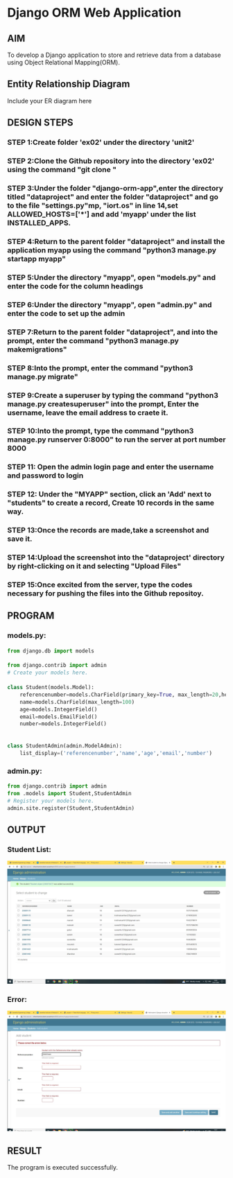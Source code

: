 # Django ORM Web Application

## AIM
To develop a Django application to store and retrieve data from a database using Object Relational Mapping(ORM).

## Entity Relationship Diagram

Include your ER diagram here

## DESIGN STEPS

### STEP 1:Create folder 'ex02' under the directory 'unit2'

### STEP 2:Clone the Github repository into the directory 'ex02' using the command "git clone <url>"

### STEP 3:Under the folder "django-orm-app",enter the directory titled "dataproject" and enter the folder "dataproject" and go to the file "settings.py"mp, "iort.os" in line 14,set ALLOWED_HOSTS=['*'] and add 'myapp' under the list INSTALLED_APPS.

### STEP 4:Return to the parent folder "dataproject" and install the application myapp using the command "python3 manage.py startapp myapp"

### STEP 5:Under the directory "myapp", open "models.py" and enter the code for the column headings

### STEP 6:Under the directory "myapp", open "admin.py" and enter the code to set up the admin

### STEP 7:Return to the parent folder "dataproject", and into the prompt, enter the command "python3 manage.py makemigrations"

### STEP 8:Into the prompt, enter the command "python3 manage.py migrate"

### STEP 9:Create a superuser by typing the command "python3 manage.py createsuperuser" into the prompt, Enter the username, leave the email address to craete it.

### STEP 10:Into the prompt, type the command "python3 manage.py runserver 0:8000" to run the server at port number 8000

### STEP 11: Open the admin login page and enter the username and password to login

### STEP 12: Under the "MYAPP" section, click an 'Add' next to "students" to create a record, Create 10 records in the same way.

### STEP 13:Once the records are made,take a screenshot and save it.

### STEP 14:Upload the screenshot into the "dataproject' directory by right-clicking on it and selecting "Upload Files"

### STEP 15:Once excited from the server, type the codes necessary for pushing the files into the Github repositoy.



## PROGRAM

### models.py:
```py
from django.db import models

from django.contrib import admin
# Create your models here.

class Student(models.Model):
    referencenumber=models.CharField(primary_key=True, max_length=20,help_text="reference number")
    name=models.CharField(max_length=100)
    age=models.IntegerField()
    email=models.EmailField()
    number=models.IntegerField()


class StudentAdmin(admin.ModelAdmin):
    list_display=('referencenumber','name','age','email','number')
```

### admin.py:
```py
from django.contrib import admin
from .models import Student,StudentAdmin
# Register your models here.
admin.site.register(Student,StudentAdmin)
```


## OUTPUT

### Student List:

![StudentList](djangoormapplication.JPG)

### Error:

![Error](errorfile.JPG)



## RESULT
The program is executed successfully.
